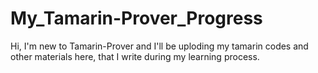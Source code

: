 # My_Tamarin-Prover_Progress


Hi, I'm new to Tamarin-Prover and I'll be uploding my tamarin codes and other materials here, that I write during my learning process. 

